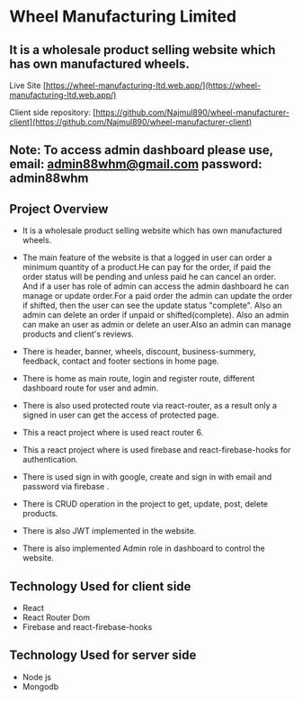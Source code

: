 # Wheel Manufacturing Limited

## It is a wholesale product selling website which has own manufactured wheels.

Live Site [https://wheel-manufacturing-ltd.web.app/](https://wheel-manufacturing-ltd.web.app/)

Client side repository: [https://github.com/Najmul890/wheel-manufacturer-client](https://github.com/Najmul890/wheel-manufacturer-client)

## Note: To access admin dashboard please use, email: admin88whm@gmail.com  password: admin88whm

## Project Overview
  - It is a wholesale product selling website which has own manufactured wheels.

  - The main feature of the website is that a logged in user can order a minimum quantity of a product.He can pay for the order, if paid the order status will be pending and unless paid he can cancel an order. And if a user has role of admin can access the admin dashboard he can manage or update order.For a paid order the admin can update the order if shifted, then the user can see the update status "complete". Also an admin can delete an order if unpaid or shifted(complete). Also an admin can make an user as admin or delete an user.Also an admin can manage products and client's reviews.

  - There is header, banner, wheels, discount, business-summery, feedback, contact and footer sections in home page.
  - There is home as main route, login and register route, different dashboard route for user and admin.
  - There is also used protected route via react-router, as a result only a signed in user can get the access of protected  page. 
  - This a react project where is used react router 6.
  - This a react project where is used firebase and react-firebase-hooks for authentication.
  - There is used sign in with google, create and sign in with email and password via firebase .
  - There is CRUD operation in the project to get, update, post, delete products.
  - There is also JWT implemented in the website.
  - There is also implemented Admin role in dashboard to control the website.
 

## Technology Used for client side
  - React
  - React Router Dom
  - Firebase and react-firebase-hooks

## Technology Used for server side
 - Node js
 - Mongodb

